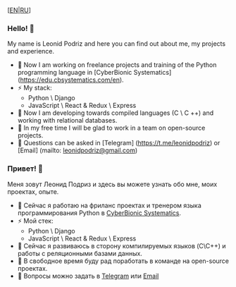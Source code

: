 [[EN](https://github.com/leonidpodriz/leonidpodriz/blob/master/README.md#hello-)|[RU](https://github.com/leonidpodriz/leonidpodriz/blob/master/README.md#%D0%BF%D1%80%D0%B8%D0%B2%D0%B5%D1%82-)]

### Hello! 👋

My name is Leonid Podriz and here you can find out about me, my projects and experience.

- 🔭 Now I am working on freelance projects and training of the Python programming language in [CyberBionic Systematics] (https://edu.cbsystematics.com/en).
- ⚡ My stack:
   - Python \ Django
   - JavaScript \ React & Redux \ Express
- 🌱 Now I am developing towards compiled languages (C \ C ++) and working with relational databases.
- 👯 In my free time I will be glad to work in a team on open-source projects.
- 💬 Questions can be asked in [Telegram] (https://t.me/leonidpodriz) or [Email] (mailto: leonidpodriz@gmail.com)

### Привет! 👋

Меня зовут Леонид Подриз и здесь вы можете узнать обо мне, моих проектах, опыте.

- 🔭 Сейчас я работаю на фриланс проектах и тренером языка программирования Python в [CyberBionic Systematics](https://edu.cbsystematics.com/ru).
- ⚡ Мой стек:
  - Python \ Django
  - JavaScript \ React & Redux \ Express
- 🌱 Сейчас я развиваюсь в сторону компилируемых языков (C\C++) и работы с реляционными базами данных.
- 👯 В свободное время буду рад поработать в команде на open-source проектах.
- 💬 Вопросы можно задать в [Telegram](https://t.me/leonidpodriz) или [Email](mailto:leonidpodriz@gmail.com)
